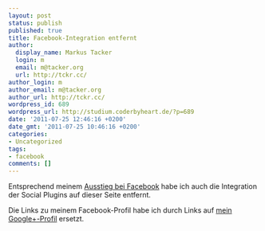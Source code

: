 ```yaml
---
layout: post
status: publish
published: true
title: Facebook-Integration entfernt
author:
  display_name: Markus Tacker
  login: m
  email: m@tacker.org
  url: http://tckr.cc/
author_login: m
author_email: m@tacker.org
author_url: http://tckr.cc/
wordpress_id: 689
wordpress_url: http://studium.coderbyheart.de/?p=689
date: '2011-07-25 12:46:16 +0200'
date_gmt: '2011-07-25 10:46:16 +0200'
categories:
- Uncategorized
tags:
- facebook
comments: []
---
```

<p>Entsprechend meinem <a href="http://m.tacker.org/blog/2888.auf-wiedersehen-facebook.html">Ausstieg bei Facebook</a> habe ich auch die Integration der Social Plugins auf dieser Seite entfernt.</p>
<p>Die Links zu meinem Facebook-Profil habe ich durch Links auf <a href="http://profiles.google.com/markus.tacker">mein Google+-Profil</a> ersetzt.</p>
